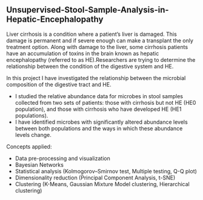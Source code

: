 ## Unsupervised-Stool-Sample-Analysis-in-Hepatic-Encephalopathy

Liver cirrhosis is a condition where a patient’s liver is damaged. This damage is permanent and if severe enough can make a transplant the only treatment option. Along with damage to the liver, some cirrhosis patients have an accumulation of toxins in the brain known as hepatic encephalopathy (referred to as HE).Researchers are trying to determine the relationship between the condition of the digestive system and HE. 

In this project I have investigated the relationship between the microbial composition of the digestive tract and HE.

* I studied the relative abundance data for microbes in stool samples collected from two sets of patients: those with cirrhosis but not HE (HE0 population), and those with cirrhosis who have developed HE (HE1 populations).
* I have identified microbes with significantly altered abundance levels between both populations and the ways in which these abundance levels change.

Concepts applied:
* Data pre-processing and visualization
* Bayesian Networks
* Statistical analysis (Kolmogorov–Smirnov test, Multiple testing, Q-Q plot)
* Dimensionality reduction (Principal Component Analysis, t-SNE)
* Clustering (K-Means, Gaussian Mixture Model clustering, Hierarchical clustering)


